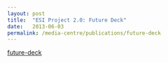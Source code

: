 ```yaml
---
layout: post
title:  "ESI Project 2.0: Future Deck"
date:   2013-06-03
permalink: /media-centre/publications/future-deck
---
```


[future-deck](isomerpages-stratgroup/images/PublicationImages/future-deck.jpg)

